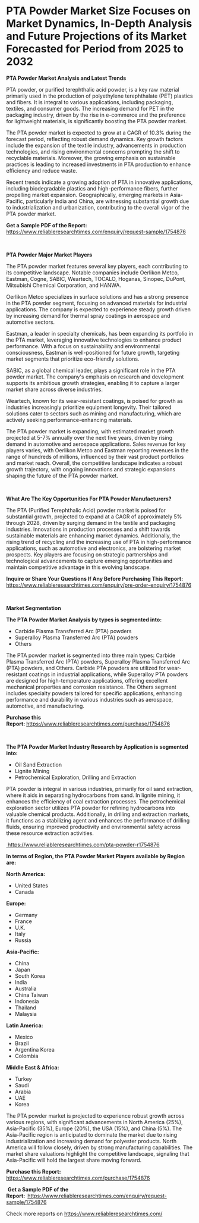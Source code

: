 <p><h1>PTA Powder Market Size Focuses on Market Dynamics, In-Depth Analysis and Future Projections of its Market Forecasted for Period from 2025 to 2032</h1></p><p><strong>PTA Powder Market Analysis and Latest Trends</strong></p>
<p><p>PTA powder, or purified terephthalic acid powder, is a key raw material primarily used in the production of polyethylene terephthalate (PET) plastics and fibers. It is integral to various applications, including packaging, textiles, and consumer goods. The increasing demand for PET in the packaging industry, driven by the rise in e-commerce and the preference for lightweight materials, is significantly boosting the PTA powder market.</p><p>The PTA powder market is expected to grow at a CAGR of 10.3% during the forecast period, reflecting robust demand dynamics. Key growth factors include the expansion of the textile industry, advancements in production technologies, and rising environmental concerns prompting the shift to recyclable materials. Moreover, the growing emphasis on sustainable practices is leading to increased investments in PTA production to enhance efficiency and reduce waste.</p><p>Recent trends indicate a growing adoption of PTA in innovative applications, including biodegradable plastics and high-performance fibers, further propelling market expansion. Geographically, emerging markets in Asia-Pacific, particularly India and China, are witnessing substantial growth due to industrialization and urbanization, contributing to the overall vigor of the PTA powder market.</p></p>
<p><strong>Get a Sample PDF of the Report:&nbsp;</strong> <a href="https://www.reliableresearchtimes.com/enquiry/request-sample/1754876?utm_campaign=2643&utm_medium=2&utm_source=Github&utm_content=ia&utm_term=01042025&utm_id=pta-powder">https://www.reliableresearchtimes.com/enquiry/request-sample/1754876</a></p>
<p>&nbsp;</p>
<p><strong>PTA Powder Major Market Players</strong></p>
<p><p>The PTA powder market features several key players, each contributing to its competitive landscape. Notable companies include Oerlikon Metco, Eastman, Cogne, SABIC, Weartech, TOCALO, Hoganas, Sinopec, DuPont, Mitsubishi Chemical Corporation, and HANWA.</p><p>Oerlikon Metco specializes in surface solutions and has a strong presence in the PTA powder segment, focusing on advanced materials for industrial applications. The company is expected to experience steady growth driven by increasing demand for thermal spray coatings in aerospace and automotive sectors.</p><p>Eastman, a leader in specialty chemicals, has been expanding its portfolio in the PTA market, leveraging innovative technologies to enhance product performance. With a focus on sustainability and environmental consciousness, Eastman is well-positioned for future growth, targeting market segments that prioritize eco-friendly solutions.</p><p>SABIC, as a global chemical leader, plays a significant role in the PTA powder market. The company's emphasis on research and development supports its ambitious growth strategies, enabling it to capture a larger market share across diverse industries.</p><p>Weartech, known for its wear-resistant coatings, is poised for growth as industries increasingly prioritize equipment longevity. Their tailored solutions cater to sectors such as mining and manufacturing, which are actively seeking performance-enhancing materials.</p><p>The PTA powder market is expanding, with estimated market growth projected at 5-7% annually over the next five years, driven by rising demand in automotive and aerospace applications. Sales revenue for key players varies, with Oerlikon Metco and Eastman reporting revenues in the range of hundreds of millions, influenced by their vast product portfolios and market reach. Overall, the competitive landscape indicates a robust growth trajectory, with ongoing innovations and strategic expansions shaping the future of the PTA powder market.</p></p>
<p>&nbsp;</p>
<p><strong>What Are The Key Opportunities For PTA Powder Manufacturers?</strong></p>
<p><p>The PTA (Purified Terephthalic Acid) powder market is poised for substantial growth, projected to expand at a CAGR of approximately 5% through 2028, driven by surging demand in the textile and packaging industries. Innovations in production processes and a shift towards sustainable materials are enhancing market dynamics. Additionally, the rising trend of recycling and the increasing use of PTA in high-performance applications, such as automotive and electronics, are bolstering market prospects. Key players are focusing on strategic partnerships and technological advancements to capture emerging opportunities and maintain competitive advantage in this evolving landscape.</p></p>
<p><strong>Inquire or Share Your Questions If Any Before Purchasing This Report:</strong> <a href="https://www.reliableresearchtimes.com/enquiry/pre-order-enquiry/1754876?utm_campaign=2643&utm_medium=2&utm_source=Github&utm_content=ia&utm_term=01042025&utm_id=pta-powder">https://www.reliableresearchtimes.com/enquiry/pre-order-enquiry/1754876</a></p>
<p>&nbsp;</p>
<p><strong>Market Segmentation</strong></p>
<p><strong>The PTA Powder Market Analysis by types is segmented into:</strong></p>
<p><ul><li>Carbide Plasma Transferred Arc (PTA) powders</li><li>Superalloy Plasma Transferred Arc (PTA) powders</li><li>Others</li></ul></p>
<p><p>The PTA powder market is segmented into three main types: Carbide Plasma Transferred Arc (PTA) powders, Superalloy Plasma Transferred Arc (PTA) powders, and Others. Carbide PTA powders are utilized for wear-resistant coatings in industrial applications, while Superalloy PTA powders are designed for high-temperature applications, offering excellent mechanical properties and corrosion resistance. The Others segment includes specialty powders tailored for specific applications, enhancing performance and durability in various industries such as aerospace, automotive, and manufacturing.</p></p>
<p><strong>Purchase this Report:&nbsp;</strong><a href="https://www.reliableresearchtimes.com/purchase/1754876?utm_campaign=2643&utm_medium=2&utm_source=Github&utm_content=ia&utm_term=01042025&utm_id=pta-powder">https://www.reliableresearchtimes.com/purchase/1754876</a></p>
<p>&nbsp;</p>
<p><strong>The PTA Powder Market Industry Research by Application is segmented into:</strong></p>
<p><ul><li>Oil Sand Extraction</li><li>Lignite Mining</li><li>Petrochemical Exploration, Drilling and Extraction</li></ul></p>
<p><p>PTA powder is integral in various industries, primarily for oil sand extraction, where it aids in separating hydrocarbons from sand. In lignite mining, it enhances the efficiency of coal extraction processes. The petrochemical exploration sector utilizes PTA powder for refining hydrocarbons into valuable chemical products. Additionally, in drilling and extraction markets, it functions as a stabilizing agent and enhances the performance of drilling fluids, ensuring improved productivity and environmental safety across these resource extraction activities.</p></p>
<p><a href="https://www.reliableresearchtimes.com/pta-powder-r1754876?utm_campaign=2643&utm_medium=2&utm_source=Github&utm_content=ia&utm_term=01042025&utm_id=pta-powder">&nbsp;https://www.reliableresearchtimes.com/pta-powder-r1754876</a></p>
<p><strong>In terms of Region, the PTA Powder Market Players available by Region are:</strong></p>
<p>
    <p> <strong> North America: </strong>
        <ul>
            <li>United States</li>
            <li>Canada</li>
        </ul>
        </p> 
    <p> <strong> Europe: </strong>
        <ul>
            <li>Germany</li>
            <li>France</li>
            <li>U.K.</li>
            <li>Italy</li>
            <li>Russia</li>
        </ul>
        </p> 
    <p> <strong> Asia-Pacific: </strong>
        <ul>
            <li>China</li>
            <li>Japan</li>
            <li>South Korea</li>
            <li>India</li>
            <li>Australia</li>
            <li>China Taiwan</li>
            <li>Indonesia</li>
            <li>Thailand</li>
            <li>Malaysia</li>
        </ul>
        </p> 
    <p> <strong> Latin America: </strong>
        <ul>
            <li>Mexico</li>
            <li>Brazil</li>
            <li>Argentina Korea</li>
            <li>Colombia</li>
        </ul>
        </p> 
    <p> <strong> Middle East & Africa: </strong>
        <ul>
            <li>Turkey</li>
            <li>Saudi</li>
            <li>Arabia</li>
            <li>UAE</li>
            <li>Korea</li>
        </ul>
    </p>
    </p>
<p><p>The PTA powder market is projected to experience robust growth across various regions, with significant advancements in North America (25%), Asia-Pacific (35%), Europe (20%), the USA (15%), and China (5%). The Asia-Pacific region is anticipated to dominate the market due to rising industrialization and increasing demand for polyester products. North America will follow closely, driven by strong manufacturing capabilities. The market share valuations highlight the competitive landscape, signaling that Asia-Pacific will hold the largest share moving forward.</p></p>
<p><strong>Purchase this Report: </strong><a href="https://www.reliableresearchtimes.com/purchase/1754876?utm_campaign=2643&utm_medium=2&utm_source=Github&utm_content=ia&utm_term=01042025&utm_id=pta-powder">https://www.reliableresearchtimes.com/purchase/1754876</a></p>
<p>&nbsp;<strong>Get a Sample PDF of the Report:&nbsp;&nbsp;</strong><a href="https://www.reliableresearchtimes.com/enquiry/request-sample/1754876?utm_campaign=2643&utm_medium=2&utm_source=Github&utm_content=ia&utm_term=01042025&utm_id=pta-powder">https://www.reliableresearchtimes.com/enquiry/request-sample/1754876</a></p>
<p><strong></strong></p>
<p>Check more reports on <a href="https://www.reliableresearchtimes.com/?utm_campaign=2643&utm_medium=2&utm_source=Github&utm_content=ia&utm_term=01042025&utm_id=pta-powder">https://www.reliableresearchtimes.com/</a></p>